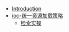  * [Introduction](README.md)
  * [ioc-统一资源加载策略](ioc/统一资源加载策略.md)
      * [检索实操](ch0/RepSearchPractice.md)

